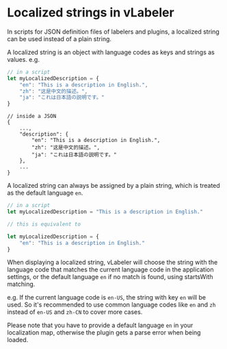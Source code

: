 # Localized strings in vLabeler

In scripts for JSON definition files of labelers and plugins, a localized string can be used instead of a plain string.

A localized string is an object with language codes as keys and strings as values. e.g.

```javascript
// in a script
let myLocalizedDescription = {
    "en": "This is a description in English.",
    "zh": "这是中文的描述。",
    "ja": "これは日本語の説明です。"
}
```

```
// inside a JSON
{
    ...,
    "description": {
        "en": "This is a description in English.",
        "zh": "这是中文的描述。",
        "ja": "これは日本語の説明です。"
    },
    ...
}
```

A localized string can always be assigned by a plain string, which is treated as the default language `en`.

```javascript
// in a script
let myLocalizedDescription = "This is a description in English."

// this is equivalent to

let myLocalizedDescription = {
    "en": "This is a description in English."
}
```

When displaying a localized string, vLabeler will choose the string with the language code that matches the current
language code in the application settings, or the default language `en` if no match is found, using startsWith matching.

e.g. If the current language code is `en-US`, the string with key `en` will be used. So it's recommended to use common
language codes like `en` and `zh` instead of `en-US` and `zh-CN` to cover more cases.

Please note that you have to provide a default language `en` in your localization map, otherwise the plugin gets a
parse error when being loaded.
